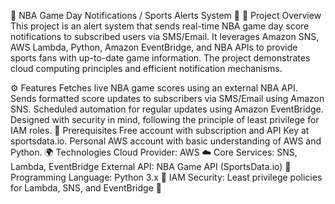 🏀 NBA Game Day Notifications / Sports Alerts System 📲
📜 Project Overview
This project is an alert system that sends real-time NBA game day score notifications to subscribed users via SMS/Email. It leverages Amazon SNS, AWS Lambda, Python, Amazon EventBridge, and NBA APIs to provide sports fans with up-to-date game information. The project demonstrates cloud computing principles and efficient notification mechanisms.

⚙️ Features
Fetches live NBA game scores using an external NBA API.
Sends formatted score updates to subscribers via SMS/Email using Amazon SNS.
Scheduled automation for regular updates using Amazon EventBridge.
Designed with security in mind, following the principle of least privilege for IAM roles.
🔧 Prerequisites
Free account with subscription and API Key at sportsdata.io.
Personal AWS account with basic understanding of AWS and Python.
🌍 Technologies
Cloud Provider: AWS ☁️
Core Services: SNS, Lambda, EventBridge
External API: NBA Game API (SportsData.io) 🏀
Programming Language: Python 3.x 🐍
IAM Security:
Least privilege policies for Lambda, SNS, and EventBridge 🔐

